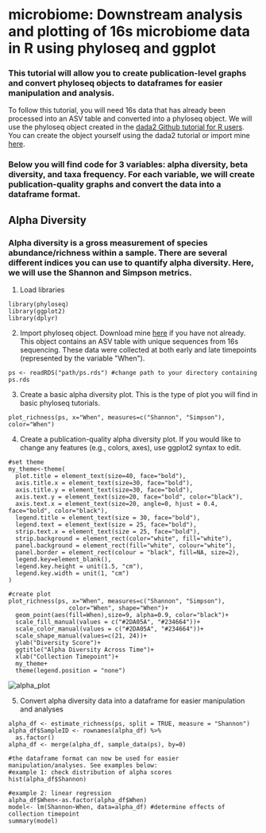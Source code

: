 # microbiome: Downstream analysis and plotting of 16s microbiome data in R using phyloseq and ggplot
### This tutorial will allow you to create publication-level graphs and convert phyloseq objects to dataframes for easier manipulation and analysis.

To follow this tutorial, you will need 16s data that has already been processed into an ASV table and converted into a phyloseq object. We will use the phyloseq object created in the [dada2 Github tutorial for R users](https://benjjneb.github.io/dada2/tutorial.html). You can create the object yourself using the dada2 tutorial or import mine [here](https://github.com/mfrankz/microbiome/blob/main/ps.rds). 

### Below you will find code for 3 variables: alpha diversity, beta diversity, and taxa frequency. For each variable, we will create publication-quality graphs and convert the data into a dataframe format.


## Alpha Diversity 
### Alpha diversity is a gross measurement of species abundance/richness within a sample. There are several different indices you can use to quantify alpha diversity. Here, we will use the Shannon and Simpson metrics.

1. Load libraries
```
library(phyloseq)
library(ggplot2)
library(dplyr)
```
2. Import phyloseq object. Download mine [here](https://github.com/mfrankz/microbiome/blob/main/ps.rds) if you have not already.
This object contains an ASV table with unique sequences from 16s sequencing. These data were collected at both early and late timepoints (represented by the variable "When"). 
```
ps <- readRDS("path/ps.rds") #change path to your directory containing ps.rds
```

3. Create a basic alpha diversity plot. This is the type of plot you will find in basic phyloseq tutorials.
```
plot_richness(ps, x="When", measures=c("Shannon", "Simpson"), color="When")
```

4. Create a publication-quality alpha diversity plot. If you would like to change any features (e.g., colors, axes), use ggplot2 syntax to edit.
```
#set theme
my_theme<-theme(
  plot.title = element_text(size=40, face="bold"),
  axis.title.x = element_text(size=30, face="bold"),
  axis.title.y = element_text(size=30, face="bold"),
  axis.text.y = element_text(size=20, face="bold", color="black"),
  axis.text.x = element_text(size=20, angle=0, hjust = 0.4, face="bold", color="black"),
  legend.title = element_text(size = 30, face="bold"),
  legend.text = element_text(size = 25, face="bold"),
  strip.text.x = element_text(size = 25, face="bold"), 
  strip.background = element_rect(color="white", fill="white"),
  panel.background = element_rect(fill="white", colour="white"),
  panel.border = element_rect(colour = "black", fill=NA, size=2),
  legend.key=element_blank(),
  legend.key.height = unit(1.5, "cm"),
  legend.key.width = unit(1, "cm")
) 

#create plot
plot_richness(ps, x="When", measures=c("Shannon", "Simpson"), 
                 color="When", shape="When")+   
  geom_point(aes(fill=When),size=9, alpha=0.9, color="black")+
  scale_fill_manual(values = c("#2DA05A", "#234664"))+
  scale_color_manual(values = c("#2DA05A", "#234664"))+
  scale_shape_manual(values=c(21, 24))+
  ylab("Diversity Score")+
  ggtitle("Alpha Diversity Across Time")+ 
  xlab("Collection Timepoint")+
  my_theme+
  theme(legend.position = "none")
```

![alpha_plot](https://user-images.githubusercontent.com/88938223/129733837-651a2a56-aa66-4244-8358-a061cb059e6e.png)




5. Convert alpha diversity data into a dataframe for easier manipulation and analyses
```
alpha_df <- estimate_richness(ps, split = TRUE, measure = "Shannon")
alpha_df$SampleID <- rownames(alpha_df) %>%
  as.factor()
alpha_df <- merge(alpha_df, sample_data(ps), by=0)

#the dataframe format can now be used for easier manipulation/analyses. See examples below: 
#example 1: check distribution of alpha scores
hist(alpha_df$Shannon)

#example 2: linear regression
alpha_df$When<-as.factor(alpha_df$When)
model<- lm(Shannon~When, data=alpha_df) #determine effects of collection timepoint
summary(model)
```
